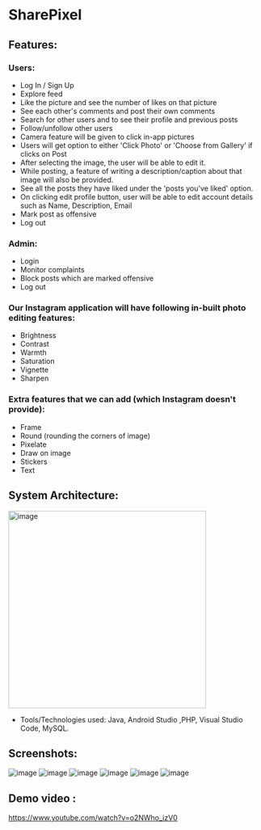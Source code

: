 # SharePixel

## Features:
### Users:
- Log In / Sign Up
- Explore feed
- Like the picture and see the number of likes on that picture
- See each other's comments and post their own comments
- Search for other users and to see their profile and previous posts
- Follow/unfollow other users
- Camera feature will be given to click in-app pictures
- Users will get option to either 'Click Photo' or 'Choose from Gallery' if clicks on Post
- After selecting the image, the user will be able to edit it.
- While posting, a feature of writing a description/caption about that image will also be provided.
- See all the posts they have liked under the 'posts you've liked' option.
- On clicking edit profile button, user will be able to edit account details such as Name, Description, Email
- Mark post as offensive
- Log out

### Admin:
- Login
- Monitor complaints
- Block posts which are marked offensive
- Log out

### Our Instagram application will have following in-built photo editing features:

- Brightness
- Contrast
- Warmth
- Saturation
- Vignette
- Sharpen


### Extra features that we can add (which Instagram doesn't provide):

- Frame
- Round (rounding the corners of image)
- Pixelate
- Draw on image
- Stickers
- Text



## System Architecture:

<img width="391" alt="image" src="https://user-images.githubusercontent.com/39195528/188303086-df613e2c-81e7-47a0-adc6-896801f2fc12.png">

- Tools/Technologies used: Java, Android Studio ,PHP, Visual Studio Code, MySQL.

## Screenshots:

![image](https://user-images.githubusercontent.com/39195528/188302726-0a006abb-df92-4e6f-9f56-b40f17d6fcb6.png)
![image](https://user-images.githubusercontent.com/39195528/188302728-51cb29ca-65c2-4cb2-ad92-1bac9ca9847b.png)
![image](https://user-images.githubusercontent.com/39195528/188302731-60a755b6-1999-41bf-8042-7d265c8f7aff.png)
![image](https://user-images.githubusercontent.com/39195528/188302736-a63e8864-e9b5-4838-8d4c-314307682d52.png)
![image](https://user-images.githubusercontent.com/39195528/188302740-00f09f97-b550-4b1b-9ca6-8b9a02d0e798.png)
![image](https://user-images.githubusercontent.com/39195528/188302743-d9d11563-8e09-4e48-b26b-83f91ae77f6a.png)






## Demo video :

https://www.youtube.com/watch?v=o2NWho_izV0
